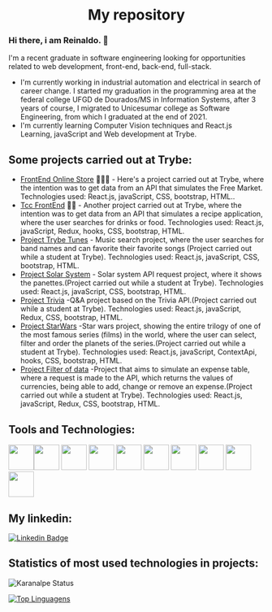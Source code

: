 ### <h1 align="center">My repository</h1>


### Hi there, i am Reinaldo. 👋
I'm a recent graduate in software engineering looking for opportunities related to web development, front-end, back-end, full-stack.
-  I'm currently working in industrial automation and electrical in search of career change. I started my graduation in the programming area at the federal college UFGD de Dourados/MS in Information Systems, after 3 years of course, I migrated to Unicesumar college as Software Engineering, from which I graduated at the end of 2021.
-  I'm currently learning Computer Vision techniques and React.js Learning, javaScript and Web development at Trybe.

## Some projects carried out at Trybe:

- [FrontEnd Online Store](https://jade-trifle-9cc2b8.netlify.app/) 👨🏼‍🏫 - Here's a project carried out at Trybe, where the intention was to get data from an API that simulates the Free Market. Technologies used: React.js, javaScript, CSS, bootstrap, HTML..
- [Tcc FrontEnd](https://effortless-jelly-2a6292.netlify.app/) ✍🏼 - Another project carried out at Trybe, where the intention was to get data from an API that simulates a recipe application, where the user searches for drinks or food. Technologies used: React.js, javaScript, Redux, hooks, CSS, bootstrap, HTML.
- [Project Trybe Tunes](https://trybe-tunes.web.app/)  - Music search project, where the user searches for band names and can favorite their favorite songs (Project carried out while a student at Trybe). Technologies used: React.js, javaScript, CSS, bootstrap, HTML.
- [Project Solar System](https://helpful-duckanoo-fa7037.netlify.app/)  - Solar system API request project, where it shows the panettes.(Project carried out while a student at Trybe). Technologies used: React.js, javaScript, CSS, bootstrap, HTML.
- [Project Trivia](https://benevolent-liger-a7fc49.netlify.app/)  -Q&A project based on the Trivia API.(Project carried out while a student at Trybe). Technologies used: React.js, javaScript, Redux, CSS, bootstrap, HTML.
- [Project StarWars](https://prismatic-conkies-e5b11a.netlify.app/)  -Star wars project, showing the entire trilogy of one of the most famous series (films) in the world, where the user can select, filter and order the planets of the series.(Project carried out while a student at Trybe). Technologies used: React.js, javaScript, ContextApi, hooks, CSS, bootstrap, HTML.
- [Project Filter of data](https://wallet-react-28af6.web.app/)  -Project that aims to simulate an expense table, where a request is made to the API, which returns the values ​​of currencies, being able to add, change or remove an expense.(Project carried out while a student at Trybe). Technologies used: React.js, javaScript, Redux, CSS, bootstrap, HTML.

## Tools and Technologies:

<img src="https://cdn.jsdelivr.net/gh/devicons/devicon/icons/react/react-original.svg" width="50" height="50"/><img src="https://cdn.jsdelivr.net/gh/devicons/devicon/icons/javascript/javascript-original.svg" width="50" height="50"/>
<img src="https://cdn.jsdelivr.net/gh/devicons/devicon/icons/redux/redux-original.svg" width="50" height="50"/>
<img src="https://cdn.jsdelivr.net/gh/devicons/devicon/icons/mysql/mysql-original.svg" width="50" height="50"/>
<img src="https://cdn.jsdelivr.net/gh/devicons/devicon/icons/git/git-original.svg" width="50" height="50"/>
<img src="https://cdn.jsdelivr.net/gh/devicons/devicon/icons/html5/html5-original.svg" width="50" height="50"/>
<img src="https://cdn.jsdelivr.net/gh/devicons/devicon/icons/bootstrap/bootstrap-original.svg" width="50" height="50"/>
<img src="https://cdn.jsdelivr.net/gh/devicons/devicon/icons/python/python-original.svg" width="50" height="50"/>
<img src="https://cdn.jsdelivr.net/gh/devicons/devicon/icons/c/c-original.svg" width="50" height="50"/>
<img src="https://cdn.jsdelivr.net/gh/devicons/devicon/icons/docker/docker-original.svg" width="50" height="50"/>
## My linkedin:

[![Linkedin Badge](https://img.shields.io/badge/-LinkedIn-blue?style=flat-square&logo=Linkedin&logoColor=white&link=https://www.linkedin.com/in/reinaldo-pereira-9222a27a/)](https://www.linkedin.com/in/reinaldo-pereira-9222a27a/)
## Statistics of most used technologies in projects:
![Karanalpe Status](https://github-readme-stats.vercel.app/api?username=reinaldoper&show_icons=true)
 
[![Top Linguagens](https://github-readme-stats.vercel.app/api/top-langs/?username=reinaldoper&layout=compact)](https://github.com/anuraghazra/github-readme-stats)
 

 
 
 


